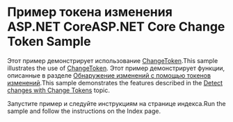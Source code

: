 # <a name="aspnet-core-change-token-sample"></a><span data-ttu-id="a84f8-101">Пример токена изменения ASP.NET Core</span><span class="sxs-lookup"><span data-stu-id="a84f8-101">ASP.NET Core Change Token Sample</span></span>

<span data-ttu-id="a84f8-102">Этот пример демонстрирует использование [ChangeToken](https://docs.microsoft.com/dotnet/api/microsoft.extensions.primitives.changetoken).</span><span class="sxs-lookup"><span data-stu-id="a84f8-102">This sample illustrates the use of [ChangeToken](https://docs.microsoft.com/dotnet/api/microsoft.extensions.primitives.changetoken).</span></span> <span data-ttu-id="a84f8-103">Этот пример демонстрирует функции, описанные в разделе [Обнаружение изменений с помощью токенов изменений](https://docs.microsoft.com/aspnet/core/fundamentals/change-tokens).</span><span class="sxs-lookup"><span data-stu-id="a84f8-103">This sample demonstrates the features described in the [Detect changes with Change Tokens](https://docs.microsoft.com/aspnet/core/fundamentals/change-tokens) topic.</span></span>

<span data-ttu-id="a84f8-104">Запустите пример и следуйте инструкциям на странице индекса.</span><span class="sxs-lookup"><span data-stu-id="a84f8-104">Run the sample and follow the instructions on the Index page.</span></span>
